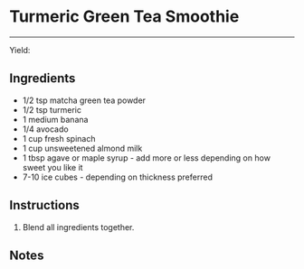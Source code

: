 # Turmeric Green Tea Smoothie
---
Yield:

## Ingredients
- 1/2 tsp matcha green tea powder
- 1/2 tsp turmeric
- 1 medium banana
- 1/4 avocado
- 1 cup fresh spinach
- 1 cup unsweetened almond milk
- 1 tbsp agave or maple syrup - add more or less depending on how sweet you like it
- 7-10 ice cubes - depending on thickness preferred

## Instructions
1. Blend all ingredients together.

## Notes

